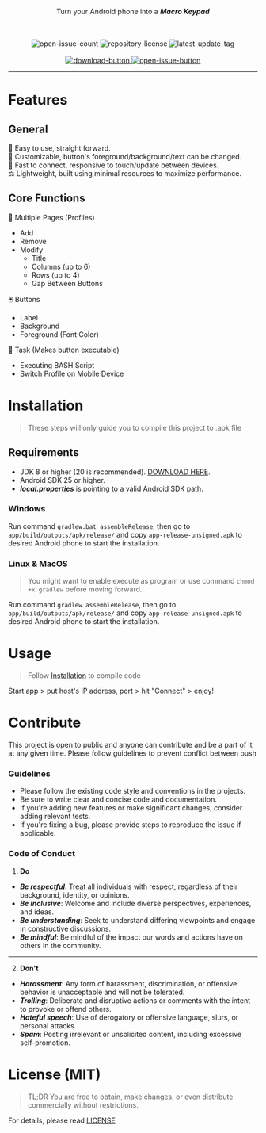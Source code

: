 <div align="center">
  <p>Turn your Android phone into a <b><i>Macro Keypad</i></b></p>
  <br><br>
  <div class="code-related-badges">
    <picture>
      <img src="https://custom-icon-badges.demolab.com/github/issues-raw/knighthat/InteractiveDeck-Android?logo=issue" alt="open-issue-count">
    </picture>
    <picture>
      <img src="https://custom-icon-badges.demolab.com/github/license/knighthat/InteractiveDeck-Android?logo=law" alt="repository-license">
    </picture>
    <picture>
      <img src="https://custom-icon-badges.demolab.com/github/v/tag/knighthat/InteractiveDeck-Android?logo=tag&logoColor=white" alt="latest-update-tag">
    </picture>
  </div>
  <br>
  <div class="external-links">
    <a href="https://github.com/knighthat/InteractiveDeck-Android/releases">
        <img src="https://custom-icon-badges.demolab.com/badge/-Download-28a745?style=for-the-badge&logo=download&logoColor=white" alt="download-button">
    </a>
    <a href="https://github.com/knighthat/InteractiveDeck-Android/issues">
      <img src="https://custom-icon-badges.demolab.com/badge/-Open%20Issue-6f42c1?style=for-the-badge&logoColor=white&logo=issue-opened" alt="open-issue-button">
    </a>
  </div>
</div>

---

# Features

## General

🎯 Easy to use, straight forward.<br>
🔲 Customizable, button's foreground/background/text can be changed.<br>
🚀 Fast to connect, responsive to touch/update between devices.<br>
⚖️ Lightweight, built using minimal resources to maximize performance.

## Core Functions

📑 Multiple Pages (Profiles)

- Add
- Remove
- Modify
    - Title
    - Columns (up to 6)
    - Rows (up to 4)
    - Gap Between Buttons

🖲️ Buttons

- Label
- Background
- Foreground (Font Color)

:memo: Task (Makes button executable)

- Executing BASH Script
- Switch Profile on Mobile Device

# Installation

> These steps will only guide you to compile this project to .apk file

## Requirements

- JDK 8 or higher (20 is recommended). [DOWNLOAD HERE](https://jdk.java.net/20/).
- Android SDK 25 or higher.
- **_local.properties_** is pointing to a valid Android SDK path.

### Windows

Run command `gradlew.bat assembleRelease`, then go to `app/build/outputs/apk/release/` and copy `app-release-unsigned.apk` to desired Android phone to start the installation.

### Linux & MacOS

> You might want to enable execute as program or use command `chmod +x gradlew` before moving forward.

Run command `gradlew assembleRelease`, then go to `app/build/outputs/apk/release/` and copy `app-release-unsigned.apk` to desired Android phone to start the installation.

# Usage

> Follow [Installation](#installation) to compile code

Start app > put host's IP address, port > hit "Connect" > enjoy!

# Contribute

This project is open to public and anyone can contribute and be a part of it at any given time.
Please follow guidelines to prevent conflict between push

### Guidelines

* Please follow the existing code style and conventions in the projects.
* Be sure to write clear and concise code and documentation.
* If you're adding new features or make significant changes, consider adding relevant tests.
* If you're fixing a bug, please provide steps to reproduce the issue if applicable.

### Code of Conduct

1. **Do**

* **_Be respectful_**: Treat all individuals with respect, regardless of their background, identity, or opinions.
* **_Be inclusive_**: Welcome and include diverse perspectives, experiences, and ideas.
* **_Be understanding_**: Seek to understand differing viewpoints and engage in constructive discussions.
* **_Be mindful_**: Be mindful of the impact our words and actions have on others in the community.

---

2. **Don't**

* **_Harassment_**: Any form of harassment, discrimination, or offensive behavior is unacceptable and will not be tolerated.
* **_Trolling_**: Deliberate and disruptive actions or comments with the intent to provoke or offend others.
* **_Hateful speech_**: Use of derogatory or offensive language, slurs, or personal attacks.
* **_Spam_**: Posting irrelevant or unsolicited content, including excessive self-promotion.

# License (MIT)

> TL;DR You are free to obtain, make changes, or even distribute commercially without restrictions.

For details, please read [LICENSE](LICENSE.md)

